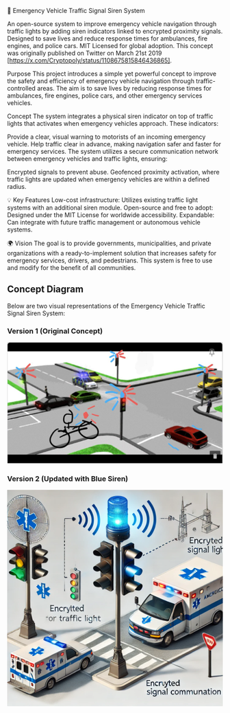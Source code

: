 🚨 Emergency Vehicle Traffic Signal Siren System

An open-source system to improve emergency vehicle navigation through traffic lights by adding siren indicators linked to encrypted proximity signals. Designed to save lives and reduce response times for ambulances, fire engines, and police cars. MIT Licensed for global adoption. This concept was originally published on Twitter on March 21st 2019 [https://x.com/Cryptopoly/status/1108675815846436865].

Purpose
This project introduces a simple yet powerful concept to improve the safety and efficiency of emergency vehicle navigation through traffic-controlled areas. The aim is to save lives by reducing response times for ambulances, fire engines, police cars, and other emergency services vehicles.

Concept
The system integrates a physical siren indicator on top of traffic lights that activates when emergency vehicles approach. These indicators:

Provide a clear, visual warning to motorists of an incoming emergency vehicle.
Help traffic clear in advance, making navigation safer and faster for emergency services.
The system utilizes a secure communication network between emergency vehicles and traffic lights, ensuring:

Encrypted signals to prevent abuse.
Geofenced proximity activation, where traffic lights are updated when emergency vehicles are within a defined radius.

💡 Key Features
Low-cost infrastructure: Utilizes existing traffic light systems with an additional siren module.
Open-source and free to adopt: Designed under the MIT License for worldwide accessibility.
Expandable: Can integrate with future traffic management or autonomous vehicle systems.

🌍 Vision
The goal is to provide governments, municipalities, and private organizations with a ready-to-implement solution that increases safety for emergency services, drivers, and pedestrians. This system is free to use and modify for the benefit of all communities.

## Concept Diagram
Below are two visual representations of the Emergency Vehicle Traffic Signal Siren System:

### Version 1 (Original Concept)
![Emergency Vehicle Traffic Signal Siren System - Version 1](https://raw.githubusercontent.com/cryptopoly/Emergency_Vehicle_Traffic_Signal_Siren_System/main/Emergency%20Vehicle%20Traffic%20Signal%20Siren%20System.jpeg)

### Version 2 (Updated with Blue Siren)
![Emergency Vehicle Traffic Signal Siren System - Version 2](https://raw.githubusercontent.com/cryptopoly/Emergency_Vehicle_Traffic_Signal_Siren_System/main/Emergency%20Vehicle%20Traffic%20Signal%20Siren%20System%20v2.webp)
